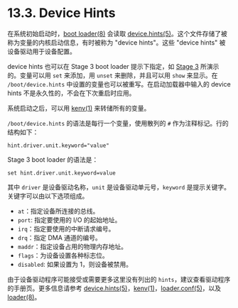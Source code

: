 # 13.3. Device Hints

在系统初始启动时，[boot loader(8)](https://www.freebsd.org/cgi/man.cgi?query=loader&sektion=8&format=html) 会读取 [device.hints(5)](https://www.freebsd.org/cgi/man.cgi?query=device.hints&sektion=5&format=html)。这个文件存储了被称为变量的内核启动信息，有时被称为 "device hints"。这些 "device hints" 被设备驱动用于设备配置。

device hints 也可以在 Stage 3 boot loader 提示下指定，如 [Stage 3](https://docs.freebsd.org/en/books/handbook/boot/#boot-loader) 所演示的。变量可以用 `set` 来添加，用 `unset` 来删除，并且可以用 `show` 来显示。在 `/boot/device.hints` 中设置的变量也可以被重写。在启动加载器中输入的 device hints 不是永久性的，不会在下次重启时应用。

系统启动之后，可以用 [kenv(1)](https://www.freebsd.org/cgi/man.cgi?query=kenv&sektion=1&format=html) 来转储所有的变量。

`/boot/device.hints` 的语法是每行一个变量，使用散列的 `#` 作为注释标记。行的结构如下：
```
hint.driver.unit.keyword="value"
```
Stage 3 boot loader 的语法是：
```
set hint.driver.unit.keyword=value
```

其中 `driver` 是设备驱动名称，`unit` 是设备驱动单元号，`keyword` 是提示关键字。关键字可以由以下选项组成。

- `at`：指定设备所连接的总线。
- `port`: 指定要使用的 I/O 的起始地址。
- `irq`：指定要使用的中断请求编号。
- `drq`：指定 DMA 通道的编号。
- `maddr`：指定设备占用的物理内存地址。
- `flags`：为设备设置各种标志位。
- `disabled`: 如果设置为 1，则设备被禁用。

由于设备驱动程序可能接受或需要更多这里没有列出的 `hints`，建议查看驱动程序的手册页。更多信息请参考 [device.hints(5)](https://www.freebsd.org/cgi/man.cgi?query=device.hints&sektion=5&format=html)，[kenv(1)](https://www.freebsd.org/cgi/man.cgi?query=kenv&sektion=1&format=html)，[loader.conf(5)](https://www.freebsd.org/cgi/man.cgi?query=loader.conf&sektion=5&format=html)，以及 [loader(8)](https://www.freebsd.org/cgi/man.cgi?query=loader&sektion=8&format=html)。